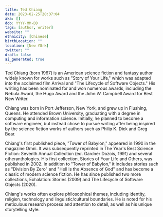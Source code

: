 ```yaml
---
title: Ted Chiang
date: 2023-02-25T20:37:04
aka: []
dob: YYYY-MM-DD
tags: [author, writer]
website: ""
ethnicity: [Chinese]
birthLocation: ""
location: [New YOrk]
twitter: ""
draft: false
ai_generated: true
---
```


Ted Chiang (born 1967) is an American science fiction and fantasy author widely known for works such as "Story of Your Life," which was adapted into the acclaimed film Arrival and "The Lifecycle of Software Objects." His writing has been nominated for and won numerous awards, including the Nebula Award, the Hugo Award and the John W. Campbell Award for Best New Writer.

Chiang was born in Port Jefferson, New York, and grew up in Flushing, Queens. He attended Brown University, graduating with a degree in computing and information science. Initially, he planned to become a software engineer, but instead chose to pursue writing after being inspired by the science fiction works of authors such as Philip K. Dick and Greg Bear.

Chiang's first published piece, "Tower of Babylon," appeared in 1990 in the magazine Omni. It was subsequently reprinted in The Year's Best Science Fiction: Seventh Annual Collection (ed. Gardner Dozois, 1991) and several otheranthologies. His first collection, Stories of Your Life and Others, was published in 2002. In addition to "Tower of Babylon," it includes stories such as "Division By Zero" and "Hell Is the Absence of God" and has become a classic of modern science fiction. He has since published two more collections, Exhalation: Stories (2009) and The Lifecycle of Software Objects (2020).

Chiang's works often explore philosophical themes, including identity, religion, technology and linguistic/cultural boundaries. He is noted for his meticulous research process and attention to detail, as well as his unique storytelling style.